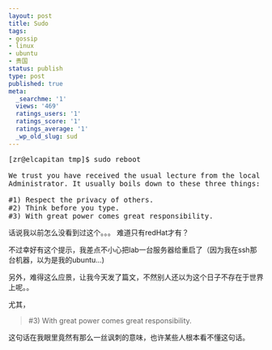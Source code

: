 ```yaml
---
layout: post
title: Sudo
tags:
- gossip
- linux
- ubuntu
- 贵国
status: publish
type: post
published: true
meta:
  _searchme: '1'
  views: '469'
  ratings_users: '1'
  ratings_score: '1'
  ratings_average: '1'
  _wp_old_slug: sud
---
```

<pre>
[zr@elcapitan tmp]$ sudo reboot

We trust you have received the usual lecture from the local System
Administrator. It usually boils down to these three things:

#1) Respect the privacy of others.
#2) Think before you type.
#3) With great power comes great responsibility.
</pre>

话说我以前怎么没看到过这个。。。
难道只有redHat才有？

不过幸好有这个提示，我差点不小心把lab一台服务器给重启了（因为我在ssh那台机器，以为是我的ubuntu...)

另外，难得这么应景，让我今天发了篇文，不然别人还以为这个日子不存在于世界上呢。。

尤其，

<blockquote>#3) With great power comes great responsibility.</blockquote>

这句话在我眼里竟然有那么一丝讽刺的意味，也许某些人根本看不懂这句话。
